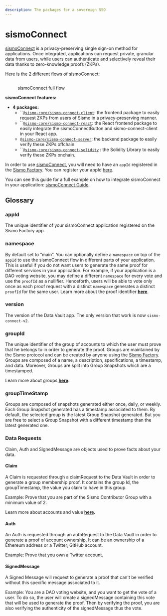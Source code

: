 ```yaml
---
description: The packages for a sovereign SSO
---
```


# sismoConnect

[sismoConnect](../../what-is-sismo/sismoconnect.md) is a privacy-preserving single sign-on method for applications. Once integrated, applications can request private, granular data from users, while users can authenticate and selectively reveal their data thanks to zero-knowledge proofs (ZKPs).

Here is the 2 different flows of sismoConnect:

<figure><img src="../../.gitbook/assets/all.png" alt=""><figcaption><p>sismoConnect full flow</p></figcaption></figure>

**sismoConnect features:**

* **4 packages:**
  * ``[`@sismo-core/sismo-connect-client`](https://github.com/sismo-core/sismo-connect-packages/tree/main/packages/sismo-connect-client): the frontend package to easily request ZKPs from users of Sismo in a privacy-preserving manner.
  * ``[`@sismo-core/sismo-connect-react`](https://github.com/sismo-core/sismo-connect-packages/tree/main/packages/sismo-connect-react): the React frontend package to easily integrate the sismoConnectButton and sismo-connect-client in your React app.
  * [`@sismo-core/sismo-connect-server`](https://github.com/sismo-core/sismo-connect-packages/blob/main/packages/sismo-connect-server): the backend package to easily verify these ZKPs offchain.
  * ``[`@sismo-core/sismo-connect-solidity`](https://github.com/sismo-core/sismo-connect-packages/tree/main/packages/sismo-connect-solidity) : the Solidity Library to easily verify these ZKPs onchain.

In order to use [sismoConnect](../../what-is-sismo/sismoconnect.md), you will need to have an `appId` registered in the [Sismo Factory](https://factory.sismo.io/apps-explorer). You can register your appId [here](https://factory.sismo.io/apps-explorer).

You can see this guide for a full example on how to integrate sismoConnect in your application: [sismoConnect Guide](../../tutorials/sismoconnect/sismo-connect-guide.md).

## Glossary&#x20;

### appId

The unique identifier of your sismoConnect application registered on the Sismo Factory app.

### namespace&#x20;

By default set to “main”. You can optionally define a `namespace` on top of the `appId` to use the sismoConnect flow in different parts of your application. This is useful if you do not want users to generate the same proof for different services in your application. For example, if your application is a DAO voting website, you may define a different `namespace` for every vote and use the `proofId` as a nullifier. Henceforth, users will be able to vote only once as each proof request with a distinct `namespace` generates a distinct `proofId` for the same user. Learn more about the proof identifier [**here**](../../technical-concepts/vault-and-proof-identifiers.md).

### version

The version of the Data Vault app. The only version that work is now `sismo-connect-v2`.

### groupId

The unique identifier of the group of accounts to which the user must prove that he belongs to in order to generate the proof. Groups are maintained by the Sismo protocol and can be created by anyone using the [Sismo Factory](https://factory.sismo.io/). Groups are composed of a name, a description, specifications, a timestamp, and data. Moreover, Groups are split into Group Snapshots which are a timestamped.

Learn more about groups [**here**](../sismo-api/group/).

### groupTimeStamp

Groups are composed of snapshots generated either once, daily, or weekly. Each Group Snapshot generated has a timestamp associated to them. By default, the selected group is the latest Group Snapshot generated. But you are free to select a Group Snapshot with a different timestamp than the latest generated one.

### Data Requests

Claim, Auth and SignedMessage are objects used to prove facts about your data.

#### Claim

A Claim is requested through a claimRequest to the Data Vault in order to generate a group membership proof. It contains the group Id, the groupTimestamp, the value you claim to have in this group.

Example: Prove that you are part of the Sismo Contributor Group with a minimum value of 2.

Learn more about accounts and value [**here**](../zk-badge-protocol/groups.md)**.**

#### Auth

An Auth is requested through an authRequest to the Data Vault in order to generate a proof of account ownership. It can be an ownership of a Ethereum address or a Twitter, GitHub account.

Example: Prove that you own a Twitter account.

#### SignedMessage

A Signed Message will request to generate a proof that can't be verified without this specific message associated to it.

Example: You are a DAO voting website, and you want to get the vote of a user. To do so, the user will create a signedMessage containing this vote that will be used to generate the proof. Then by verifying the proof, you are also verifying the authenticity of the signedMessage thus the vote.
